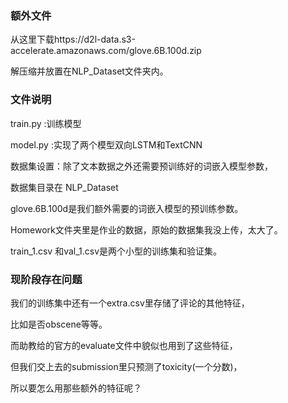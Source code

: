 ### 额外文件

从这里下载https://d2l-data.s3-accelerate.amazonaws.com/glove.6B.100d.zip

解压缩并放置在NLP_Dataset文件夹内。

### 文件说明

train.py :训练模型

model.py :实现了两个模型双向LSTM和TextCNN

数据集设置：除了文本数据之外还需要预训练好的词嵌入模型参数，

数据集目录在 NLP_Dataset

glove.6B.100d是我们额外需要的词嵌入模型的预训练参数。

Homework文件夹里是作业的数据，原始的数据集我没上传，太大了。

train_1.csv 和val_1.csv是两个小型的训练集和验证集。

### 现阶段存在问题
我们的训练集中还有一个extra.csv里存储了评论的其他特征，

比如是否obscene等等。

而助教给的官方的evaluate文件中貌似也用到了这些特征，

但我们交上去的submission里只预测了toxicity(一个分数)，

所以要怎么用那些额外的特征呢？